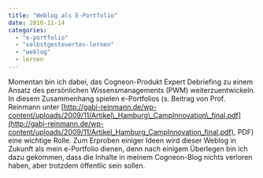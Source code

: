 ```yaml
---
title: "Weblog als E-Portfolio"
date: 2010-11-14
categories: 
  - "e-portfolio"
  - "selbstgesteuertes-lernen"
  - "weblog"
  - lernen
---
```


Momentan bin ich dabei, das Cogneon-Produkt Expert Debriefing zu einem Ansatz des persönlichen Wissensmanagements (PWM) weiterzuentwickeln. In diesem Zusammenhang spielen e-Portfolios (s. Beitrag von Prof. Reinmann unter [http://gabi-reinmann.de/wp-content/uploads/2009/11/Artikel\_Hamburg\_CampInnovation\_final.pdf](http://gabi-reinmann.de/wp-content/uploads/2009/11/Artikel_Hamburg_CampInnovation_final.pdf), PDF) eine wichtige Rolle. Zum Erproben einiger Ideen wird dieser Weblog in Zukunft als mein e-Portfolio dienen, denn nach einigem Überlegen bin ich dazu gekommen, dass die Inhalte in meinem Cogneon-Blog nichts verloren haben, aber trotzdem öffentlic sein sollen.
